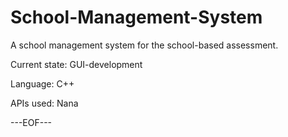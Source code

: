 # School-Management-System
A school management system for the school-based assessment.

Current state: GUI-development

Language: C++

APIs used: Nana

---EOF---
